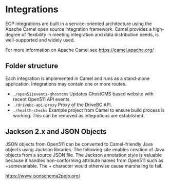 # Integrations

ECP integrations are built in a service-oriented architecture using the Apache Camel open source integration framework. Camel provides a high-degree of flexibility in meeting integration and data distribution needs, is well-supported and widely used.  

For more information on Apache Camel see <https://camel.apache.org/>

## Folder structure

Each integration is implemented in Camel and runs as a stand-alone application. Integrations may contain one or more routes.

* ```./open511events-ghostcms``` Updates GhostCMS based website with recent Open511 API events.
* ```./drivebc-api-proxy``` Proxy of the DriveBC API.
* ```./health-checks``` Example project from Camel to ensure build process is working. This can be removed as integrations are established.

## Jackson 2.x and JSON Objects

JSON objects from Open511 can be converted to Camel-friendly Java objects using Jackson libraries.  The following site enables creation of Java objects from a source JSON file.  The Jackson annotation style is valuable because it handles non-conforming attribute names from Open511 such as +somevariable.  The + character would otherwise cause marshaling to fail.

https://www.jsonschema2pojo.org/